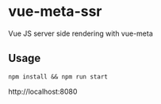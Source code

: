 # vue-meta-ssr

Vue JS server side rendering with vue-meta

## Usage
```npm install && npm run start```

http://localhost:8080